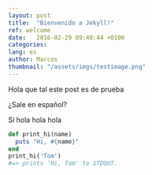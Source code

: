 ```yaml
---
layout: post
title:  "Bienvenido a Jekyll!"
ref: welcome
date:   2016-02-29 09:48:44 +0100
categories: 
lang: es
author: Marcos
thumbnail: "/assets/imgs/testimage.png"
---
```

Hola que tal este post es de prueba

¿Sale en español?

Sí hola hola hola
```ruby
def print_hi(name)
  puts "Hi, #{name}"
end
print_hi('Tom')
#=> prints 'Hi, Tom' to STDOUT.
```